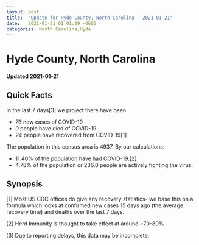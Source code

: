 ```yaml
---
layout: post
title:  "Update for Hyde County, North Carolina - 2021-01-21"
date:   2021-01-21 01:01:29 -0600
categories: North Carolina,Hyde
---
```


# Hyde County, North Carolina
#### Updated 2021-01-21

## Quick Facts

In the last 7 days[3] we project there have been
- *76* new cases of COVID-19
- *0* people have died of COVID-19
- *24* people have recovered from COVID-19[1]

The population in this census area is 4937. By our calculations:
- 11.40% of the population have had COVID-19.[2]
- 4.78% of the population or 236.0 people are actively fighting the virus.

## Synopsis




[1] Most US CDC offices do give any recovery statistics- we base this on a formula which looks at confirmed new cases
15 days ago (the average recovery time) and deaths over the last 7 days.

[2] Herd Immunity is thought to take effect at around ~70-80%

[3] Due to reporting delays, this data may be incomplete.
 
    